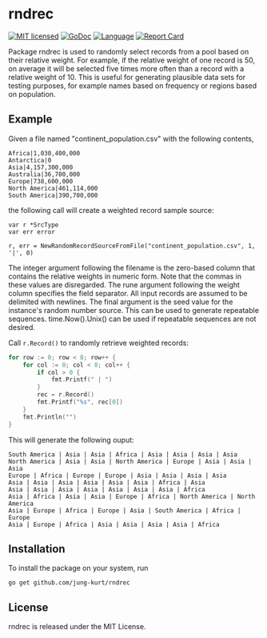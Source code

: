 # rndrec

[![MIT licensed](https://img.shields.io/badge/license-MIT-blue.svg)](https://raw.githubusercontent.com/jung-kurt/rndrec/master/LICENSE)
[![GoDoc](https://godoc.org/github.com/jung-kurt/rndrec?status.svg)](https://godoc.org/github.com/jung-kurt/rndrec)
[![Language](https://img.shields.io/badge/language-go-blue.svg)](https://golang.org/)
[![Report Card](https://goreportcard.com/badge/github.com/jung-kurt/rndrec)](https://goreportcard.com/report/github.com/jung-kurt/rndrec)

Package rndrec is used to randomly select records from a pool based on their
relative weight. For example, if the relative weight of one record is 50, on
average it will be selected five times more often than a record with a relative
weight of 10. This is useful for generating plausible data sets for testing
purposes, for example names based on frequency or regions based on population.

## Example
Given a file named "continent_population.csv" with the following contents,

```
Africa|1,030,400,000
Antarctica|0
Asia|4,157,300,000
Australia|36,700,000
Europe|738,600,000
North America|461,114,000
South America|390,700,000
```

the following call will create a weighted record sample source:

```
var r *SrcType
var err error

r, err = NewRandomRecordSourceFromFile("continent_population.csv", 1, '|', 0)
```

The integer argument following the filename is the zero-based column that
contains the relative weights in numeric form. Note that the commas in these
values are disregarded. The rune argument following the weight column specifies
the field separator. All input records are assumed to be delimited with
newlines. The final argument is the seed value for the instance's random number
source. This can be used to generate repeatable sequences. time.Now().Unix()
can be used if repeatable sequences are not desired.

Call `r.Record()` to randomly retrieve weighted records:

```go
for row := 0; row < 8; row++ {
	for col := 0; col < 8; col++ {
		if col > 0 {
			fmt.Printf(" | ")
		}
		rec = r.Record()
		fmt.Printf("%s", rec[0])
	}
	fmt.Println("")
}
```

This will generate the following ouput:

```
South America | Asia | Asia | Africa | Asia | Asia | Asia | Asia
North America | Asia | Asia | North America | Europe | Asia | Asia | Asia
Europe | Africa | Europe | Europe | Asia | Asia | Asia | Asia
Asia | Asia | Asia | Asia | Asia | Asia | Africa | Asia
Asia | Asia | Asia | Asia | Asia | Asia | Asia | Africa
Asia | Africa | Asia | Asia | Europe | Africa | North America | North America
Asia | Europe | Africa | Europe | Asia | South America | Africa | Europe
Asia | Europe | Africa | Asia | Asia | Asia | Asia | Africa
```

## Installation
To install the package on your system, run

```
go get github.com/jung-kurt/rndrec
```

## License
rndrec is released under the MIT License.
